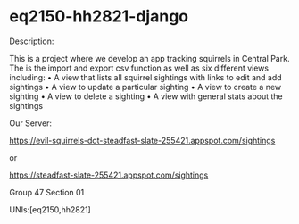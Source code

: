 # eq2150-hh2821-django


Description:

This is a project where we develop an app tracking squirrels in Central Park. The is the import and export csv function as well as six different views including:
•	A view that lists all squirrel sightings with links to edit and add sightings
•	A view to update a particular sighting
•	A view to create a new sighting
•	A view to delete a sighting
•	A view with general stats about the sightings

Our Server:

https://evil-squirrels-dot-steadfast-slate-255421.appspot.com/sightings

or

https://steadfast-slate-255421.appspot.com/sightings


Group 47 Section 01

UNIs:[eq2150,hh2821]



